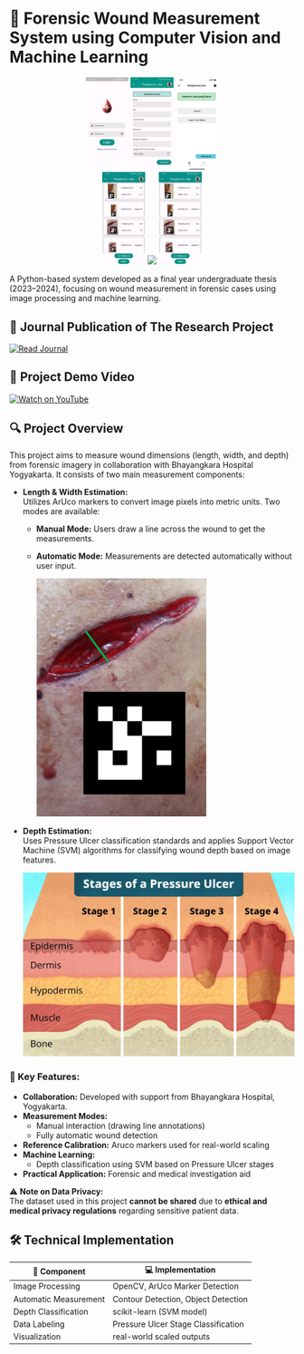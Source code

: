 # 🧬 Forensic Wound Measurement System using Computer Vision and Machine Learning

<p align="center">
  <img src="Picture1.jpg" width="15%" />
  <img src="Picture2.jpg" width="15%" />
  <img src="Picture3.png" width="15%" />
  <br>
  <img src="Picture4.jpg" width="15%" />
  <img src="Picture5.jpg" width="15%" />
  <img src="Picture6.jpg" width="15%" />
</p>

A Python-based system developed as a final year undergraduate thesis (2023–2024), focusing on wound measurement in forensic cases using image processing and machine learning.

## 📄 Journal Publication of The Research Project
[![Read Journal](https://img.shields.io/badge/Journal-Read-blue)](https://your-journal-link.com)

## 🎥 Project Demo Video
[![Watch on YouTube](https://img.shields.io/badge/YouTube-Video-red?logo=youtube)](https://www.youtube.com/watch?v=your_video_id)

## 🔍 Project Overview

This project aims to measure wound dimensions (length, width, and depth) from forensic imagery in collaboration with Bhayangkara Hospital Yogyakarta. It consists of two main measurement components:

- **Length & Width Estimation:**  
  Utilizes ArUco markers to convert image pixels into metric units. Two modes are available:  
  - **Manual Mode:** Users draw a line across the wound to get the measurements.  
  - **Automatic Mode:** Measurements are detected automatically without user input.

    <img src="Picture8.jpg" width="300" alt="Drawing lines">

- **Depth Estimation:**  
  Uses Pressure Ulcer classification standards and applies Support Vector Machine (SVM) algorithms for classifying wound depth based on image features.

    <img src="Picture7.jpg" width="800" alt="Pressure Ulcer Classification">

### 🎯 Key Features:
- **Collaboration:** Developed with support from Bhayangkara Hospital, Yogyakarta.
- **Measurement Modes:**
  - Manual interaction (drawing line annotations)
  - Fully automatic wound detection
- **Reference Calibration:** Aruco markers used for real-world scaling
- **Machine Learning:**
  - Depth classification using SVM based on Pressure Ulcer stages
- **Practical Application:** Forensic and medical investigation aid

⚠️ **Note on Data Privacy:**  
The dataset used in this project **cannot be shared** due to **ethical and medical privacy regulations** regarding sensitive patient data.

## 🛠️ Technical Implementation

| 🔧 Component            | 💻 Implementation                          |
|-------------------------|-------------------------------------------|
| Image Processing        | OpenCV, ArUco Marker Detection            |
| Automatic Measurement   | Contour Detection, Object Detection        |
| Depth Classification    | scikit-learn (SVM model)                  |
| Data Labeling           | Pressure Ulcer Stage Classification       |
| Visualization           | real-world scaled outputs     |
